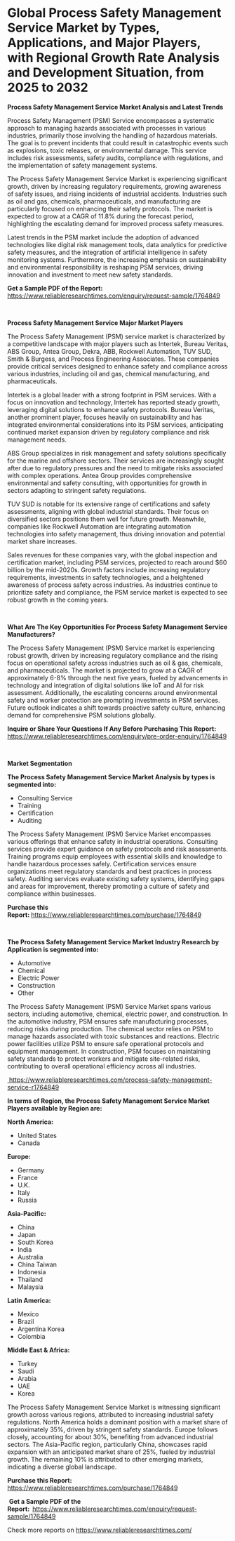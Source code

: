 <p><h1>Global Process Safety Management Service Market by Types, Applications, and Major Players, with Regional Growth Rate Analysis and Development Situation, from 2025 to 2032</h1></p><p><strong>Process Safety Management Service Market Analysis and Latest Trends</strong></p>
<p><p>Process Safety Management (PSM) Service encompasses a systematic approach to managing hazards associated with processes in various industries, primarily those involving the handling of hazardous materials. The goal is to prevent incidents that could result in catastrophic events such as explosions, toxic releases, or environmental damage. This service includes risk assessments, safety audits, compliance with regulations, and the implementation of safety management systems.</p><p>The Process Safety Management Service Market is experiencing significant growth, driven by increasing regulatory requirements, growing awareness of safety issues, and rising incidents of industrial accidents. Industries such as oil and gas, chemicals, pharmaceuticals, and manufacturing are particularly focused on enhancing their safety protocols. The market is expected to grow at a CAGR of 11.8% during the forecast period, highlighting the escalating demand for improved process safety measures.</p><p>Latest trends in the PSM market include the adoption of advanced technologies like digital risk management tools, data analytics for predictive safety measures, and the integration of artificial intelligence in safety monitoring systems. Furthermore, the increasing emphasis on sustainability and environmental responsibility is reshaping PSM services, driving innovation and investment to meet new safety standards.</p></p>
<p><strong>Get a Sample PDF of the Report:&nbsp;</strong> <a href="https://www.reliableresearchtimes.com/enquiry/request-sample/1764849?utm_campaign=2326&utm_medium=2&utm_source=Github&utm_content=ia&utm_term=11032025&utm_id=process-safety-management-service">https://www.reliableresearchtimes.com/enquiry/request-sample/1764849</a></p>
<p>&nbsp;</p>
<p><strong>Process Safety Management Service Major Market Players</strong></p>
<p><p>The Process Safety Management (PSM) service market is characterized by a competitive landscape with major players such as Intertek, Bureau Veritas, ABS Group, Antea Group, Dekra, ABB, Rockwell Automation, TUV SUD, Smith & Burgess, and Process Engineering Associates. These companies provide critical services designed to enhance safety and compliance across various industries, including oil and gas, chemical manufacturing, and pharmaceuticals.</p><p>Intertek is a global leader with a strong footprint in PSM services. With a focus on innovation and technology, Intertek has reported steady growth, leveraging digital solutions to enhance safety protocols. Bureau Veritas, another prominent player, focuses heavily on sustainability and has integrated environmental considerations into its PSM services, anticipating continued market expansion driven by regulatory compliance and risk management needs.</p><p>ABS Group specializes in risk management and safety solutions specifically for the marine and offshore sectors. Their services are increasingly sought after due to regulatory pressures and the need to mitigate risks associated with complex operations. Antea Group provides comprehensive environmental and safety consulting, with opportunities for growth in sectors adapting to stringent safety regulations.</p><p>TUV SUD is notable for its extensive range of certifications and safety assessments, aligning with global industrial standards. Their focus on diversified sectors positions them well for future growth. Meanwhile, companies like Rockwell Automation are integrating automation technologies into safety management, thus driving innovation and potential market share increases.</p><p>Sales revenues for these companies vary, with the global inspection and certification market, including PSM services, projected to reach around $60 billion by the mid-2020s. Growth factors include increasing regulatory requirements, investments in safety technologies, and a heightened awareness of process safety across industries. As industries continue to prioritize safety and compliance, the PSM service market is expected to see robust growth in the coming years.</p></p>
<p>&nbsp;</p>
<p><strong>What Are The Key Opportunities For Process Safety Management Service Manufacturers?</strong></p>
<p><p>The Process Safety Management (PSM) Service market is experiencing robust growth, driven by increasing regulatory compliance and the rising focus on operational safety across industries such as oil & gas, chemicals, and pharmaceuticals. The market is projected to grow at a CAGR of approximately 6-8% through the next five years, fueled by advancements in technology and integration of digital solutions like IoT and AI for risk assessment. Additionally, the escalating concerns around environmental safety and worker protection are prompting investments in PSM services. Future outlook indicates a shift towards proactive safety culture, enhancing demand for comprehensive PSM solutions globally.</p></p>
<p><strong>Inquire or Share Your Questions If Any Before Purchasing This Report:</strong> <a href="https://www.reliableresearchtimes.com/enquiry/pre-order-enquiry/1764849?utm_campaign=2326&utm_medium=2&utm_source=Github&utm_content=ia&utm_term=11032025&utm_id=process-safety-management-service">https://www.reliableresearchtimes.com/enquiry/pre-order-enquiry/1764849</a></p>
<p>&nbsp;</p>
<p><strong>Market Segmentation</strong></p>
<p><strong>The Process Safety Management Service Market Analysis by types is segmented into:</strong></p>
<p><ul><li>Consulting Service</li><li>Training</li><li>Certification</li><li>Auditing</li></ul></p>
<p><p>The Process Safety Management (PSM) Service Market encompasses various offerings that enhance safety in industrial operations. Consulting services provide expert guidance on safety protocols and risk assessments. Training programs equip employees with essential skills and knowledge to handle hazardous processes safely. Certification services ensure organizations meet regulatory standards and best practices in process safety. Auditing services evaluate existing safety systems, identifying gaps and areas for improvement, thereby promoting a culture of safety and compliance within businesses.</p></p>
<p><strong>Purchase this Report:&nbsp;</strong><a href="https://www.reliableresearchtimes.com/purchase/1764849?utm_campaign=2326&utm_medium=2&utm_source=Github&utm_content=ia&utm_term=11032025&utm_id=process-safety-management-service">https://www.reliableresearchtimes.com/purchase/1764849</a></p>
<p>&nbsp;</p>
<p><strong>The Process Safety Management Service Market Industry Research by Application is segmented into:</strong></p>
<p><ul><li>Automotive</li><li>Chemical</li><li>Electric Power</li><li>Construction</li><li>Other</li></ul></p>
<p><p>The Process Safety Management (PSM) Service Market spans various sectors, including automotive, chemical, electric power, and construction. In the automotive industry, PSM ensures safe manufacturing processes, reducing risks during production. The chemical sector relies on PSM to manage hazards associated with toxic substances and reactions. Electric power facilities utilize PSM to ensure safe operational protocols and equipment management. In construction, PSM focuses on maintaining safety standards to protect workers and mitigate site-related risks, contributing to overall operational efficiency across all industries.</p></p>
<p><a href="https://www.reliableresearchtimes.com/process-safety-management-service-r1764849?utm_campaign=2326&utm_medium=2&utm_source=Github&utm_content=ia&utm_term=11032025&utm_id=process-safety-management-service">&nbsp;https://www.reliableresearchtimes.com/process-safety-management-service-r1764849</a></p>
<p><strong>In terms of Region, the Process Safety Management Service Market Players available by Region are:</strong></p>
<p>
    <p> <strong> North America: </strong>
        <ul>
            <li>United States</li>
            <li>Canada</li>
        </ul>
        </p> 
    <p> <strong> Europe: </strong>
        <ul>
            <li>Germany</li>
            <li>France</li>
            <li>U.K.</li>
            <li>Italy</li>
            <li>Russia</li>
        </ul>
        </p> 
    <p> <strong> Asia-Pacific: </strong>
        <ul>
            <li>China</li>
            <li>Japan</li>
            <li>South Korea</li>
            <li>India</li>
            <li>Australia</li>
            <li>China Taiwan</li>
            <li>Indonesia</li>
            <li>Thailand</li>
            <li>Malaysia</li>
        </ul>
        </p> 
    <p> <strong> Latin America: </strong>
        <ul>
            <li>Mexico</li>
            <li>Brazil</li>
            <li>Argentina Korea</li>
            <li>Colombia</li>
        </ul>
        </p> 
    <p> <strong> Middle East & Africa: </strong>
        <ul>
            <li>Turkey</li>
            <li>Saudi</li>
            <li>Arabia</li>
            <li>UAE</li>
            <li>Korea</li>
        </ul>
    </p>
    </p>
<p><p>The Process Safety Management Service Market is witnessing significant growth across various regions, attributed to increasing industrial safety regulations. North America holds a dominant position with a market share of approximately 35%, driven by stringent safety standards. Europe follows closely, accounting for about 30%, benefiting from advanced industrial sectors. The Asia-Pacific region, particularly China, showcases rapid expansion with an anticipated market share of 25%, fueled by industrial growth. The remaining 10% is attributed to other emerging markets, indicating a diverse global landscape.</p></p>
<p><strong>Purchase this Report: </strong><a href="https://www.reliableresearchtimes.com/purchase/1764849?utm_campaign=2326&utm_medium=2&utm_source=Github&utm_content=ia&utm_term=11032025&utm_id=process-safety-management-service">https://www.reliableresearchtimes.com/purchase/1764849</a></p>
<p>&nbsp;<strong>Get a Sample PDF of the Report:&nbsp;&nbsp;</strong><a href="https://www.reliableresearchtimes.com/enquiry/request-sample/1764849?utm_campaign=2326&utm_medium=2&utm_source=Github&utm_content=ia&utm_term=11032025&utm_id=process-safety-management-service">https://www.reliableresearchtimes.com/enquiry/request-sample/1764849</a></p>
<p><strong></strong></p>
<p>Check more reports on <a href="https://www.reliableresearchtimes.com/?utm_campaign=2326&utm_medium=2&utm_source=Github&utm_content=ia&utm_term=11032025&utm_id=process-safety-management-service">https://www.reliableresearchtimes.com/</a></p>